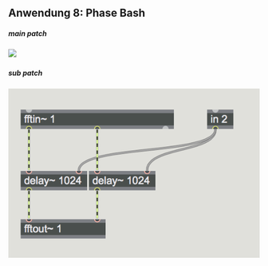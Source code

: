 
## Anwendung 8: Phase Bash

##### main patch

![](k6/phase_bash.png)

##### sub patch

![](k6/shift.png)


